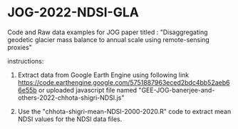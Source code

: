 # JOG-2022-NDSI-GLA
Code and Raw data examples for JOG paper titled : "Disaggregating geodetic glacier mass balance to annual scale using remote-sensing proxies"

instructions:
1. Extract data from Google Earth Engine using following link https://code.earthengine.google.com/5751887963eced2bdc4bb52aeb66e55b or uploaded javascript file named "GEE-JOG-banerjee-and-others-2022-chhota-shigri-NDSI.js"

2. Use the "chhota-shigri-mean-NDSI-2000-2020.R" code to extract mean NDSI values for the NDSI data files.


